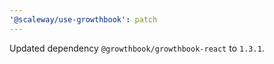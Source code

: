 ```yaml
---
'@scaleway/use-growthbook': patch
---
```


Updated dependency `@growthbook/growthbook-react` to `1.3.1`.
